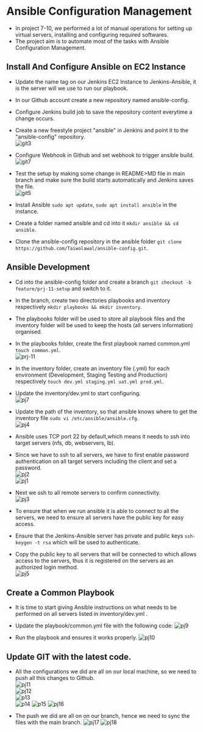 # Ansible Configuration Management
- In project 7-10, we performed a lot of manual operations for setting up virtual servers, installing and configuring required softwares.
- The project aim is to automate most of the tasks with Ansible Configuration Management.

##  Install And Configure Ansible on EC2 Instance
- Update the name tag on our Jenkins EC2 Instance to Jenkins-Ansible, it is the server will we use to run our playbook.
- In our Github account create a new repository named ansible-config.
- Configure Jenkins build job to save the repository content everytime a change occurs.
- Create a new freestyle project "ansible" in Jenkins and point it to the "ansible-config" repository.  
![git3](https://user-images.githubusercontent.com/50557587/145273956-56ef5679-e0e4-4288-bd1e-c62ae13a1b0b.PNG)

- Configure Webhook in Github and set webhook to trigger ansible build. 
![git7](https://user-images.githubusercontent.com/50557587/145275018-32bc3a85-c340-4343-afec-d3e12e2801c4.PNG)

- Test the setup by making some change in README>MD file in main branch and make sure the build starts automatically and Jenkins saves the file.       
![git5](https://user-images.githubusercontent.com/50557587/145275357-904fed3c-64af-424c-96a2-d489b76894d3.PNG)

- Install Ansible `sudo apt update`, `sudo apt install ansible` in the instance.
- Create a folder named ansible and cd into it `mkdir ansible && cd ansible`.
- Clone the ansible-config repository in the ansible folder `git clone https://github.com/Taiwolawal/ansible-config.git`.

## Ansible Development
- Cd into the ansible-config folder and create a branch `git checkout -b feature/prj-11-setup` and switch to it.
- In the branch, create two directories playbooks and inventory respectively `mkdir playbooks && mkdir inventory`.
- The playbooks folder will be used to store all playbook files and the inventory folder will be used to keep the hosts (all servers information) organised.
- In the playbooks folder, create the first playbook named common.yml `touch common.yml`.     
![prj-11](https://user-images.githubusercontent.com/50557587/145277707-9387e7cc-87d1-4682-9841-208ad1d06570.PNG)

- In the inventory folder, create an inventory file (.yml) for each environment (Development, Staging Testing and Production) respectively `touch dev.yml staging.yml uat.yml prod.yml`.  
- Update the inventory/dev.yml to start configuring.  
![pj7](https://user-images.githubusercontent.com/50557587/145278980-9980320e-5df2-40b9-b82b-859d33aa085e.PNG)

- Update the path of the inventory, so that ansible knows where to get the inventory file `sudo vi /etc/ansible/ansible.cfg`.  
![pj4](https://user-images.githubusercontent.com/50557587/145282342-0960a3bf-df50-4aff-8a65-f5d5e937878e.PNG)

- Ansible uses TCP port 22 by default,which means it needs to ssh into target servers (nfs, db, webservers, lb).  
- Since we have to ssh to all servers, we have to first enable password authentication on all target servers including the client and set a password.    
![pj2](https://user-images.githubusercontent.com/50557587/145280409-9ffbd27a-22e2-4b3d-ab1b-c6c8faa018c4.PNG)   
![pj1](https://user-images.githubusercontent.com/50557587/145280461-f8764642-fb9c-4175-9b10-585a43e53293.PNG)  

- Next we ssh to all remote servers to confirm connectivity.   
![pj3](https://user-images.githubusercontent.com/50557587/145281084-791e16aa-1d34-4d24-b845-f7827255afb5.PNG)

- To ensure that when we run ansible it is able to connect to all the servers, we need to ensure all servers have the public key for easy access.

- Ensure that the Jenkins-Ansible server has private and public keys `ssh-keygen -t rsa` which will be used to authenticate.
- Copy the public key to all servers that will be connected to which allows access to the servers, thus it is registered on the servers as an authorized login method.  
![pj5](https://user-images.githubusercontent.com/50557587/145284622-c003a8bd-5094-42d6-a64e-3abb2cb58e8e.PNG)

## Create a Common Playbook
- It is time to start giving Ansible instructions on what needs to be performed on all servers listed in inventory/dev.yml .
- Update the playbook/common.yml file with the following code: 
![pj9](https://user-images.githubusercontent.com/50557587/145287408-1f01244e-9ddc-4b4a-9805-1197c0d4df57.PNG)

- Run the playbook and ensures it works properly. 
![pj10](https://user-images.githubusercontent.com/50557587/145287192-b1ed380a-9608-42e5-96e3-e08148b95f07.PNG)

## Update GIT with the latest code.
- All the configurations we did are all on our local machine, so we need to push all this changes to Github.  
![pj11](https://user-images.githubusercontent.com/50557587/145288634-9ec726df-e744-44b7-8b75-2686fe413c61.PNG)   
![pj12](https://user-images.githubusercontent.com/50557587/145288696-d88c967a-b7c0-4627-bd0e-2d3c0d548080.PNG)  
![p13](https://user-images.githubusercontent.com/50557587/145288960-c1711635-ec1c-40fa-8396-4cb119b6e516.PNG)   
![p14](https://user-images.githubusercontent.com/50557587/145289057-fa0a9e72-b1b7-44b4-af83-6d077274d5ac.PNG)
![p15](https://user-images.githubusercontent.com/50557587/145289064-efeb400f-b618-446f-9e8f-fd9e32c70a84.PNG) 
![pj16](https://user-images.githubusercontent.com/50557587/145289339-d6071245-8fed-40bb-b7b6-4e46a0ada22f.PNG)

- The push we did are all on on our branch, hence we need to sync the files with the main branch. 
![pj17](https://user-images.githubusercontent.com/50557587/145289519-bd3c42da-624d-470a-8bb7-99f06647ca27.PNG) 
![pj18](https://user-images.githubusercontent.com/50557587/145289532-49da6999-98ed-4d86-81d1-4ac9eb2d036f.PNG)


